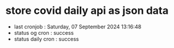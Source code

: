 # store covid daily api as json data

- last cronjob : Saturday, 07 September 2024 13:16:48
- status og cron : success
- status daily cron : success
      
      